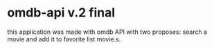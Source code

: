 # omdb-api v.2 final
this application was made with omdb API with two proposes: search a movie and add it to favorite list movie.s.
